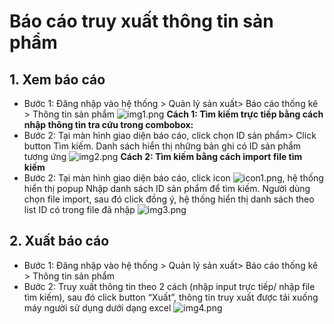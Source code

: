 # Báo cáo truy xuất thông tin sản phẩm

## 1. Xem báo cáo

- Bước 1: Đăng nhập vào hệ thống > Quản lý sản xuất> Báo cáo thống kê > Thông tin sản phẩm
  ![img1.png](/img/pro_info2/img1.png)
  **Cách 1: Tìm kiếm trực tiếp bằng cách nhập thông tin tra cứu trong combobox:**
- Bước 2: Tại màn hình giao diện báo cáo, click chọn ID sản phẩm> Click button Tìm kiếm. Danh sách hiển thị những bản ghi có ID sản phẩm tương ứng
  ![img2.png](/img/pro_info2/img2.png)
  **Cách 2: Tìm kiếm bằng cách import file tìm kiếm**
- Bước 2: Tại màn hình giao diện báo cáo, click icon ![icon1.png](/img/pro_info2/icon1.png), hệ thống hiển thị popup Nhập danh sách ID sản phẩm để tìm kiếm. Người dùng chọn file import, sau đó click đồng ý, hệ thống hiển thị danh sách theo list ID có trong file đã nhập
  ![img3.png](/img/pro_info2/img3.png)

## 2. Xuất báo cáo

- Bước 1: Đăng nhập vào hệ thống > Quản lý sản xuất> Báo cáo thống kê > Thông tin sản phẩm
- Bước 2: Truy xuất thông tin theo 2 cách (nhập input trực tiếp/ nhập file tìm kiếm), sau đó click button “Xuất”, thông tin truy xuất được tải xuống máy người sử dụng dưới dạng excel
  ![img4.png](/img/pro_info2/img4.png)
